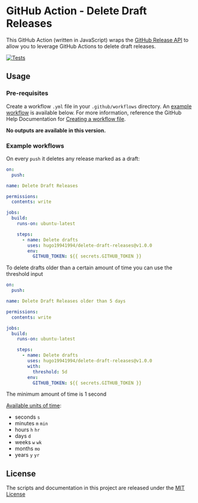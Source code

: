 # GitHub Action - Delete Draft Releases

This GitHub Action (written in JavaScript) wraps the [GitHub Release API](https://developer.github.com/v3/repos/releases/) to allow you to leverage GitHub Actions to delete draft releases.

[![Tests](https://github.com/hugo19941994/delete-draft-releases/workflows/Tests/badge.svg)](https://github.com/hugo19941994/delete-draft-releases/actions?query=workflow%3ATests)

## Usage

### Pre-requisites

Create a workflow `.yml` file in your `.github/workflows` directory. An [example workflow](#example-workflow) is available below. For more information, reference the GitHub Help Documentation for [Creating a workflow file](https://help.github.com/en/articles/configuring-a-workflow#creating-a-workflow-file).

**No outputs are available in this version.**

### Example workflows

On every `push` it deletes any release marked as a draft:

```yaml
on:
  push:

name: Delete Draft Releases

permissions:
  contents: write

jobs:
  build:
    runs-on: ubuntu-latest

    steps:
      - name: Delete drafts
        uses: hugo19941994/delete-draft-releases@v1.0.0
        env:
          GITHUB_TOKEN: ${{ secrets.GITHUB_TOKEN }}
```

To delete drafts older than a certain amount of time you can use the threshold input

```yaml
on:
  push:

name: Delete Draft Releases older than 5 days

permissions:
  contents: write

jobs:
  build:
    runs-on: ubuntu-latest

    steps:
      - name: Delete drafts
        uses: hugo19941994/delete-draft-releases@v1.0.0
        with:
          threshold: 5d
        env:
          GITHUB_TOKEN: ${{ secrets.GITHUB_TOKEN }}
```

The minimum amount of time is 1 second

[Available units of time](https://github.com/jkroso/parse-duration#readme):

* seconds `s`
* minutes `m` `min`
* hours `h` `hr`
* days `d`
* weeks `w` `wk`
* months `mo`
* years `y` `yr`

## License

The scripts and documentation in this project are released under the [MIT License](LICENSE)
